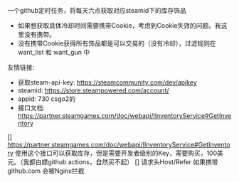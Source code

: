 一个github定时任务，将每天六点获取对应steamid下的库存饰品
- 如果想获取具体冷却时间需要携带Cookie，考虑到Cookie失效的问题。我这里没有携带。
- 没有携带Cookie获得所有饰品都是可以交易的（没有冷却），过滤规则在 want_list 和 want_gun 中


友情链接: 
- 获取steam-api-key:  https://steamcommunity.com/dev/apikey
- steamid: https://store.steampowered.com/account/
- appid: 730 csgo2的
- 接口文档: https://partner.steamgames.com/doc/webapi/IInventoryService#GetInventory


[] https://partner.steamgames.com/doc/webapi/IInventoryService#GetInventory 使用这个接口可以获取库存，但是需要开发者级别的Key，需要购买，100美元。（我都白嫖github actions，自然买不起）
[] 请求头Host/Refer 如果携带 github.com 会被Nginx拦截
